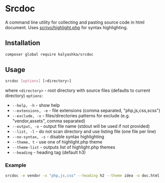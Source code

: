 # Srcdoc

A command line utility for collecting and pasting source code in html document.
Uses [scrivo/highlight.php](https://github.com/scrivo/highlight.php) for syntax highlighting.

## Installation

```bash
composer global require kalyashka/srcdoc
```

## Usage
```bash
srcdoc [options] [<directory>]
```
where
`<directory>` - root directory with source files (defaults to current directory)
`options`:
* `--help, -h` - show help
* `--extensions, -e` - file extensions (comma separated, "php,js,css,scss")
* `--exclude, -x` - files/directories patterns for exclude (e.g. "vendor,assets", comma separated)
* `--output, -o` - output file name (stdout will be used if not provided)
* `--list, -l` - do not scan directory and use listing file (one file per line)
* `--no-syntax, -s` - disable syntax highlighting
* `--theme, t` - use one of highlight.php theme
* `--theme-list` - outputs list of highlight.php themes
* `--heading` - heading tag (default h3)

### Example
```bash
srcdoc -e vendor -x "php,js,css" --heading h2 --theme idea -o doc.html
```